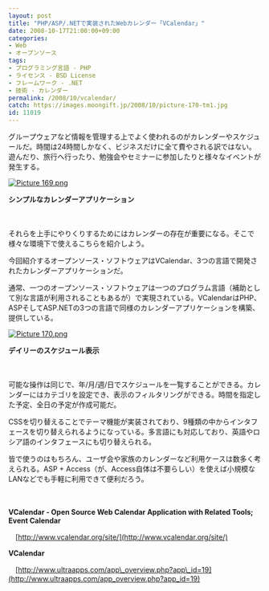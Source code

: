 ```yaml
---
layout: post
title: "PHP/ASP/.NETで実装されたWebカレンダー「VCalendar」"
date: 2008-10-17T21:00:00+09:00
categories:
- Web
- オープンソース
tags: 
- プログラミング言語 - PHP
- ライセンス - BSD License
- フレームワーク - .NET
- 技術 - カレンダー
permalink: /2008/10/vcalendar/
catch: https://images.moongift.jp/2008/10/picture-170-tm1.jpg
id: 11019
---
```

グループウェアなど情報を管理する上でよく使われるのがカレンダーやスケジュールだ。時間は24時間しかなく、ビジネスだけに全て費やされる訳ではない。遊んだり、旅行へ行ったり、勉強会やセミナーに参加したりと様々なイベントが発生する。

  

[![Picture 169.png](https://images.moongift.jp/2008/10/picture-169-tm1.jpg)](https://images.moongift.jp/2008/10/picture-1691.png)  
  
**シンプルなカレンダーアプリケーション**

  

　

  

それらを上手にやりくりするためにはカレンダーの存在が重要になる。そこで様々な環境下で使えるこちらを紹介しよう。

  

今回紹介するオープンソース・ソフトウェアはVCalendar、3つの言語で開発されたカレンダーアプリケーションだ。

  
  
<!--more-->  

通常、一つのオープンソース・ソフトウェアは一つのプログラム言語（補助として別な言語が利用されることもあるが）で実現されている。VCalendarはPHP、ASPそしてASP.NETの3つの言語で同様のカレンダーアプリケーションを構築、提供している。

  

[![Picture 170.png](https://images.moongift.jp/2008/10/picture-170-tm1.jpg)](https://images.moongift.jp/2008/10/picture-1701.png)  
  
**デイリーのスケジュール表示**

  

　

  

可能な操作は同じで、年/月/週/日でスケジュールを一覧することができる。カレンダーにはカテゴリを設定でき、表示のフィルタリングができる。時間を指定した予定、全日の予定が作成可能だ。

  

CSSを切り替えることでテーマ機能が実装されており、9種類の中からインタフェースを切り替えられるようになっている。多言語にも対応しており、英語やロシア語のインタフェースにも切り替えられる。

  

皆で使うのはもちろん、ユーザ会や家族のカレンダーなど利用ケースは数多く考えられる。ASP + Access（が、Access自体は不要らしい）を使えば小規模なLANなどでも手軽に利用できて便利だろう。

  

　

  

**VCalendar - Open Source Web Calendar Application with Related Tools; Event Calendar**  
  
　[http://www.vcalendar.org/site/](http://www.vcalendar.org/site/)

  

**VCalendar**  
  
　[http://www.ultraapps.com/app\_overview.php?app\_id=19](http://www.ultraapps.com/app_overview.php?app_id=19)

  

